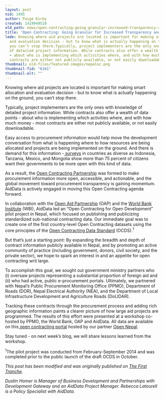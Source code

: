 ```yaml
---
layout: post
nid: 1495
author: Paige Kirby
created: 1419949518
old_path: news/open-contracting-going-granular-increased-transparency-and-accountability
title: 'Open Contracting: Going Granular for Increased Transparency and Accountability'
lede: Knowing where aid projects are located is important for making smart allocation
  and evaluation decision - but to know what is actually happening on the ground,
  you can’t stop there.Typically, project implementers are the only ones with knowledge
  of detailed project information. While contracts also offer a wealth of data points
  - about who is implementing which activities where, and with how much money - most
  contracts are either not publicly available, or not easily downloadable.
thumbnail: old-files/featured-images/nepaloc.png
thumbnail-fid: "6161"
thumbnail-alt: ""
---
```


Knowing where aid projects are located is important for making smart allocation and evaluation decision - but to know what is actually happening on the ground, you can’t stop there.

Typically, project implementers are the only ones with knowledge of detailed project information. While contracts also offer a wealth of data points - about who is implementing which activities where, and with how much money - most contracts are either not publicly available, or not easily downloadable.

Easy access to procurement information would help move the development conversation from what is happening where to how resources are being allocated and projects are being implemented on the ground. And there is demand for this information -[ surveys](http://openinggovernment.com/) in countries as diverse as Indonesia, Tanzania, Mexico, and Mongolia show more than 75 percent of citizens want their governments to be more open with this kind of data.

As a result, the [Open Contracting Partnership](http://www.open-contracting.org/) was formed to make procurement information more open, accessible, and actionable, and the global movement toward procurement transparency is gaining momentum. AidData is actively engaged in moving this Open Contracting agenda forward.

In collaboration with the [Open Aid Partnership](http://www.openaidmap.org/) (OAP) and the [World Bank Institute](http://wbi.worldbank.org/wbi/) (WBI), AidData led an “Open Contracting for Open Development” pilot project in Nepal, which focused on publishing and publicizing standardized sub-national contracting data. Our immediate goal was to create one of the first country-level Open Contracting datasets using the core principles of the [Open Contracting Data Standard](http://www.open-contracting.org/open_contracting_data_standards) (OCDS).<sup>1</sup>

But that’s just a starting point: By expanding the breadth and depth of contract information publicly available in Nepal, and by promoting an active community of practice (including government, donors, civil society, and the private sector), we hope to spark an interest in and an appetite for open contracting writ large.

To accomplish this goal, we sought out government ministry partners who (i) oversaw projects representing a substantial proportion of foreign aid and (ii) who had active, public e-procurement portals. Ultimately, we partnered with Nepal’s Public Procurement Monitoring Office (PPMO), Department of Roads (DOR), Nepal Electrical Authority (NEA), and the Department of Local Infrastructure Development and Agriculture Roads (DoLIDAR).

Tracking these contracts through the procurement process and adding rich geographic information paints a clearer picture of how large aid projects are programmed. The results of this effort were presented at a workshop co-hosted by PPMO, the World Bank, OAP and AidData. All data are available on this[ open contracting portal](http://opencontracting.opennepal.net/#/) hosted by our partner [Open Nepal](http://opennepal.net/).

Stay tuned - on next week’s blog, we will share lessons learned from the workshop.

<sup>1</sup>The pilot project was conducted from February-September 2014 and was completed prior to the public launch of the draft OCDS in October.

*This post has been modified and was originally published on [The First Tranche](http://aiddata.org/blog/open-contracting-going-granular-for-increased-transparency-and-accountability).*

*Dustin Homer is Manager of Business Development and Partnerships with Development Gateway and an AidData Project Manager. Rebecca Latourell is a Policy Specialist with AidData.*
